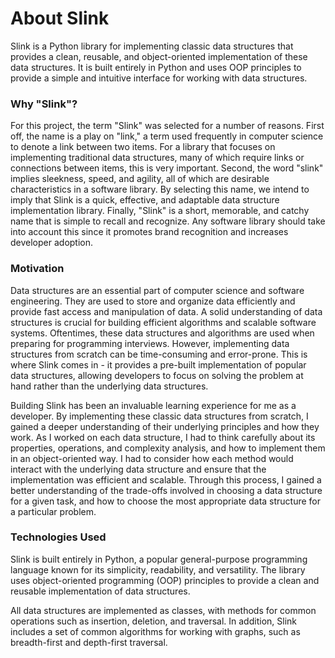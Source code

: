 # About Slink

Slink is a Python library for implementing classic data structures that provides a clean, reusable, and object-oriented implementation of these data structures. It is built entirely in Python and uses OOP principles to provide a simple and intuitive interface for working with data structures. 

### Why "Slink"?

For this project, the term "Slink" was selected for a number of reasons. First off, the name is a play on "link," a term used frequently in computer science to denote a link between two items. For a library that focuses on implementing traditional data structures, many of which require links or connections between items, this is very important. Second, the word "slink" implies sleekness, speed, and agility, all of which are desirable characteristics in a software library. By selecting this name, we intend to imply that Slink is a quick, effective, and adaptable data structure implementation library. Finally, "Slink" is a short, memorable, and catchy name that is simple to recall and recognize. Any software library should take into account this since it promotes brand recognition and increases developer adoption.

### Motivation
Data structures are an essential part of computer science and software engineering. They are used to store and organize data efficiently and provide fast access and manipulation of data. A solid understanding of data structures is crucial for building efficient algorithms and scalable software systems. Oftentimes, these data structures and algorithms are used when preparing for programming interviews. However, implementing data structures from scratch can be time-consuming and error-prone. This is where Slink comes in - it provides a pre-built implementation of popular data structures, allowing developers to focus on solving the problem at hand rather than the underlying data structures.

Building Slink has been an invaluable learning experience for me as a developer. By implementing these classic data structures from scratch, I gained a deeper understanding of their underlying principles and how they work. As I worked on each data structure, I had to think carefully about its properties, operations, and complexity analysis, and how to implement them in an object-oriented way. I had to consider how each method would interact with the underlying data structure and ensure that the implementation was efficient and scalable. Through this process, I gained a better understanding of the trade-offs involved in choosing a data structure for a given task, and how to choose the most appropriate data structure for a particular problem. 

### Technologies Used
Slink is built entirely in Python, a popular general-purpose programming language known for its simplicity, readability, and versatility. The library uses object-oriented programming (OOP) principles to provide a clean and reusable implementation of data structures.

All data structures are implemented as classes, with methods for common operations such as insertion, deletion, and traversal. In addition, Slink includes a set of common algorithms for working with graphs, such as breadth-first and depth-first traversal.